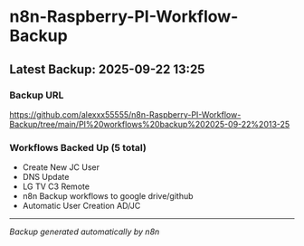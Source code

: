 # n8n-Raspberry-PI-Workflow-Backup

## Latest Backup: 2025-09-22 13:25

### Backup URL
https://github.com/alexxx55555/n8n-Raspberry-PI-Workflow-Backup/tree/main/PI%20workflows%20backup%202025-09-22%2013-25

### Workflows Backed Up (5 total)
- Create New JC User
- DNS Update
- LG TV C3 Remote
- n8n Backup workflows to google drive/github
- Automatic User Creation AD/JC

---
*Backup generated automatically by n8n*